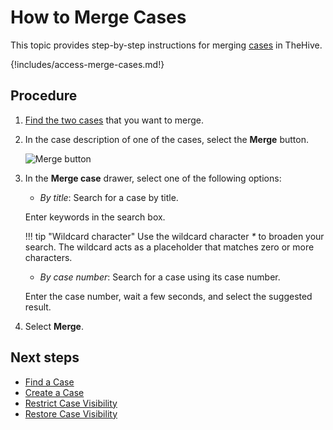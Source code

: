 # How to Merge Cases

This topic provides step-by-step instructions for merging [cases](../cases/about-cases.md#visibility) in TheHive.

{!includes/access-merge-cases.md!}

## Procedure

1. [Find the two cases](../cases/search-for-cases/find-a-case.md) that you want to merge.

2. In the case description of one of the cases, select the **Merge** button.

    ![Merge button](../../../../images/user-guides/analyst-corner/cases/merge-button.png)

3. In the **Merge case** drawer, select one of the following options:

    * *By title*: Search for a case by title.

    Enter keywords in the search box.

    !!! tip "Wildcard character"
        Use the wildcard character *\** to broaden your search. The wildcard acts as a placeholder that matches zero or more characters.

    * *By case number*: Search for a case using its case number.

    Enter the case number, wait a few seconds, and select the suggested result.

4. Select **Merge**.

## Next steps

* [Find a Case](../cases/search-for-cases/find-a-case.md)
* [Create a Case](../cases/create-a-new-case.md)
* [Restrict Case Visibility](restrict-visibility-case.md)
* [Restore Case Visibility](restore-visibility-case.md)